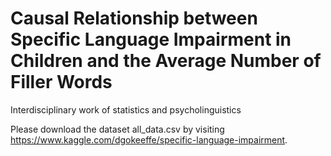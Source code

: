 # Causal Relationship between Specific Language Impairment in Children and the Average Number of Filler Words
Interdisciplinary work of statistics and psycholinguistics

Please download the dataset all_data.csv by visiting https://www.kaggle.com/dgokeeffe/specific-language-impairment.
